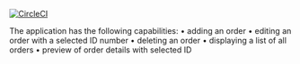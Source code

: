 [![CircleCI](https://circleci.com/gh/AdRusinek/orders-collecting-system.svg?style=svg&circle-token=965707021c287709b360bf57a842bccfb8be3e9b)](https://app.circleci.com/pipelines/github/AdRusinek/orders-collecting-system)

The application has the following capabilities:
• adding an order
• editing an order with a selected ID number
• deleting an order
• displaying a list of all orders
• preview of order details with selected ID
